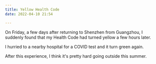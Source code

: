 ```yaml
---
title: Yellow Health Code
date: 2022-04-10 21:54

---
```


  On Friday, a few days after returning to Shenzhen from Guangzhou, 
I suddenly found that my Health Code had turned yellow a few hours later.

  I hurried to a nearby hospital for a COVID test and it turn green again.

  After this experience, I think it's pretty hard going outside this summer. 
